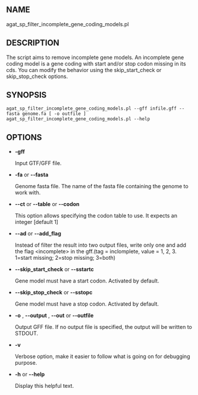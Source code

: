 ## NAME

agat\_sp\_filter\_incomplete\_gene\_coding\_models.pl

## DESCRIPTION

The script aims to remove incomplete gene models. An incomplete gene coding model
is a gene coding with start and/or stop codon missing in its cds.
You can modify the behavior using the skip\_start\_check or skip\_stop\_check options.

## SYNOPSIS

```
agat_sp_filter_incomplete_gene_coding_models.pl --gff infile.gff --fasta genome.fa [ -o outfile ]
agat_sp_filter_incomplete_gene_coding_models.pl --help
```

## OPTIONS

- **-gff**

    Input GTF/GFF file.

- **-fa** or **--fasta**

    Genome fasta file.
    The name of the fasta file containing the genome to work with.

- **--ct** or **--table** or **--codon**

    This option allows specifying the codon table to use.
    It expects an integer \[default 1\]

- **--ad** or **--add\_flag**

    Instead of filter the result into two output files, write only one and add the flag &lt;incomplete> in the gff.(tag = inclomplete, value = 1, 2, 3.  1=start missing; 2=stop missing; 3=both)

- **--skip\_start\_check** or **--sstartc**

    Gene model must have a start codon. Activated by default.

- **--skip\_stop\_check** or **--sstopc**

    Gene model must have a stop codon. Activated by default.

- **-o** , **--output** , **--out** or **--outfile**

    Output GFF file.  If no output file is specified, the output will be
    written to STDOUT.

- **-v**

    Verbose option, make it easier to follow what is going on for debugging purpose.

- **-h** or **--help**

    Display this helpful text.

